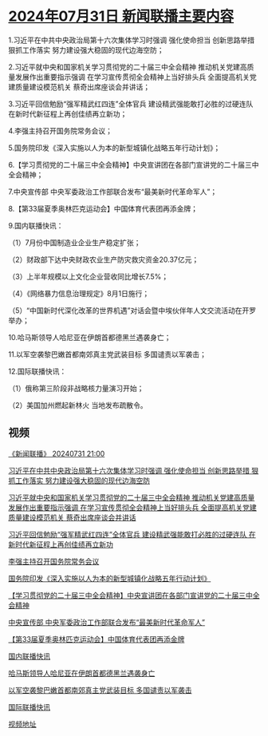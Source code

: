 # [2024年07月31日 新闻联播主要内容](https://tv.cctv.com/lm/xwlb/day/20240731.shtml)

1.习近平在中共中央政治局第十六次集体学习时强调 强化使命担当 创新思路举措 狠抓工作落实 努力建设强大稳固的现代边海空防；

2.习近平就中央和国家机关学习贯彻党的二十届三中全会精神 推动机关党建高质量发展作出重要指示强调 在学习宣传贯彻全会精神上当好排头兵 全面提高机关党建质量建设模范机关 蔡奇出席座谈会并讲话；

3.习近平回信勉励“强军精武红四连”全体官兵 建设精武强能敢打必胜的过硬连队 在新时代新征程上再创佳绩再立新功；

4.李强主持召开国务院常务会议；

5.国务院印发《深入实施以人为本的新型城镇化战略五年行动计划》；

6.【学习贯彻党的二十届三中全会精神】中央宣讲团在各部门宣讲党的二十届三中全会精神；

7.中央宣传部 中央军委政治工作部联合发布“最美新时代革命军人”；

8.【第33届夏季奥林匹克运动会】中国体育代表团再添金牌；

9.国内联播快讯：

（1）7月份中国制造业企业生产稳定扩张；

（2）财政部下达中央财政农业生产防灾救灾资金20.37亿元；

（3）上半年规模以上文化企业营收同比增长7.5%；

（4）《网络暴力信息治理规定》8月1日施行；

（5）“中国新时代深化改革的世界机遇”对话会暨中埃伙伴年人文交流活动在开罗举办；

10.哈马斯领导人哈尼亚在伊朗首都德黑兰遇袭身亡；

11.以军空袭黎巴嫩首都南郊真主党武装目标 多国谴责以军袭击；

12.国际联播快讯：

（1）俄称第三阶段非战略核力量演习开始；

（2）美国加州燃起新林火 当地发布疏散令。

## 视频

[《新闻联播》 20240731 21:00](https://tv.cctv.com/2024/07/31/VIDE6DeZdOIe7WKPysnQJnLk240731.shtml)

[习近平在中共中央政治局第十六次集体学习时强调 强化使命担当 创新思路举措 狠抓工作落实 努力建设强大稳固的现代边海空防](https://tv.cctv.com/2024/07/31/VIDE4LVdD4NxWKhz9CjIHlnR240731.shtml)

[习近平就中央和国家机关学习贯彻党的二十届三中全会精神 推动机关党建高质量发展作出重要指示强调 在学习宣传贯彻全会精神上当好排头兵 全面提高机关党建质量建设模范机关 蔡奇出席座谈会并讲话](https://tv.cctv.com/2024/07/31/VIDEb66a7pkBDpUtKNE6x1Cw240731.shtml)

[习近平回信勉励“强军精武红四连”全体官兵 建设精武强能敢打必胜的过硬连队 在新时代新征程上再创佳绩再立新功](https://tv.cctv.com/2024/07/31/VIDEHFbN7ivDtUjBeyLgLMeL240731.shtml)

[李强主持召开国务院常务会议](https://tv.cctv.com/2024/07/31/VIDElF8akZjXeD4PJZyvlvyQ240731.shtml)

[国务院印发《深入实施以人为本的新型城镇化战略五年行动计划》](https://tv.cctv.com/2024/07/31/VIDEukPSU1FM96dnVyaLfCxq240731.shtml)

[【学习贯彻党的二十届三中全会精神】中央宣讲团在各部门宣讲党的二十届三中全会精神](https://tv.cctv.com/2024/07/31/VIDEHxP3gHzJql2r1Y8ALb1s240731.shtml)

[中央宣传部 中央军委政治工作部联合发布“最美新时代革命军人”](https://tv.cctv.com/2024/07/31/VIDE4xqOdahavXVXpS5YWsFv240731.shtml)

[【第33届夏季奥林匹克运动会】中国体育代表团再添金牌](https://tv.cctv.com/2024/07/31/VIDEj6MmpHrynFg2TBl49VXm240731.shtml)

[国内联播快讯](https://tv.cctv.com/2024/07/31/VIDEHH1g9pnhCSYhX9ViBCVv240731.shtml)

[哈马斯领导人哈尼亚在伊朗首都德黑兰遇袭身亡](https://tv.cctv.com/2024/07/31/VIDERc5Esf4uPEl2OFHhojn5240731.shtml)

[以军空袭黎巴嫩首都南郊真主党武装目标 多国谴责以军袭击](https://tv.cctv.com/2024/07/31/VIDE4Nc7cx2O2mzwLMJcuolQ240731.shtml)

[国际联播快讯](https://tv.cctv.com/2024/07/31/VIDEykb2pebWJO3bLcfvgzMg240731.shtml)

[视频地址](https://tv.cctv.com/lm/xwlb/day/20240731.shtml) 

